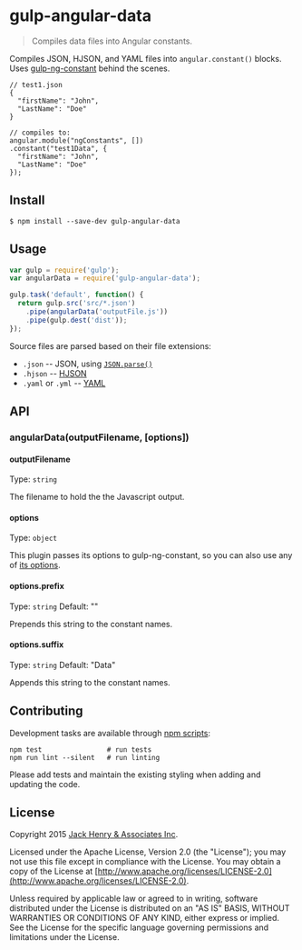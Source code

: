 # gulp-angular-data

> Compiles data files into Angular constants.

Compiles JSON, HJSON, and YAML files into `angular.constant()` blocks. Uses [gulp-ng-constant](https://www.npmjs.com/package/gulp-ng-constant) behind the scenes.

```
// test1.json
{
  "firstName": "John",
  "LastName": "Doe"
}

// compiles to:
angular.module("ngConstants", [])
.constant("test1Data", {
  "firstName": "John",
  "LastName": "Doe"
});
```

## Install

```
$ npm install --save-dev gulp-angular-data
```

## Usage

```js
var gulp = require('gulp');
var angularData = require('gulp-angular-data');

gulp.task('default', function() {
  return gulp.src('src/*.json')
    .pipe(angularData('outputFile.js'))
    .pipe(gulp.dest('dist'));
});
```

Source files are parsed based on their file extensions:

* `.json` -- JSON, using [`JSON.parse()`](https://developer.mozilla.org/en-US/docs/Web/JavaScript/Reference/Global_Objects/JSON/parse)
* `.hjson` -- [HJSON](http://hjson.org/)
* `.yaml` or `.yml` -- [YAML](http://yaml.org/)

## API

### angularData(outputFilename, [options])

#### outputFilename

Type: `string`

The filename to hold the the Javascript output.

#### options

Type: `object`

This plugin passes its options to gulp-ng-constant, so you can also use any of [its options](https://www.npmjs.com/package/gulp-ng-constant#options).

#### options.prefix

Type: `string`
Default: ""

Prepends this string to the constant names.

#### options.suffix

Type: `string`
Default: "Data"

Appends this string to the constant names.

## Contributing

Development tasks are available through [npm scripts](https://docs.npmjs.com/cli/run-script):

```shell
npm test                # run tests
npm run lint --silent   # run linting
```

Please add tests and maintain the existing styling when adding and updating the code.

## License

Copyright 2015 [Jack Henry & Associates Inc](https://www.jackhenry.com/).

Licensed under the Apache License, Version 2.0 (the "License"); you may not use this file except in compliance with the License. You may obtain a copy of the License at [http://www.apache.org/licenses/LICENSE-2.0](http://www.apache.org/licenses/LICENSE-2.0).

Unless required by applicable law or agreed to in writing, software distributed under the License is distributed on an "AS IS" BASIS, WITHOUT WARRANTIES OR CONDITIONS OF ANY KIND, either express or implied. See the License for the specific language governing permissions and limitations under the License.
